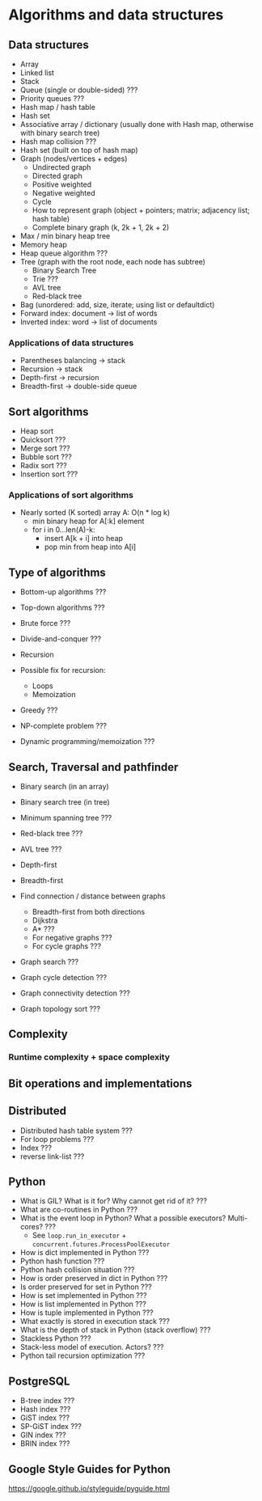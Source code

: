 # Algorithms and data structures

## Data structures

* Array
* Linked list
* Stack
* Queue (single or double-sided) ???
* Priority queues ???
* Hash map / hash table
* Hash set
* Associative array / dictionary (usually done with Hash map, otherwise with binary search tree)
* Hash map collision ???
* Hash set (built on top of hash map)
* Graph (nodes/vertices + edges)
    * Undirected graph
    * Directed graph
    * Positive weighted
    * Negative weighted
    * Cycle
    * How to represent graph (object + pointers; matrix; adjacency list; hash table)
    * Complete binary graph (k, 2k + 1, 2k + 2)
* Max / min binary heap tree
* Memory heap
* Heap queue algorithm ???
* Tree (graph with the root node, each node has subtree)
    * Binary Search Tree
    * Trie ???
    * AVL tree
    * Red-black tree
* Bag (unordered: add, size, iterate; using list or defaultdict)
* Forward index: document -> list of words
* Inverted index: word -> list of documents

### Applications of data structures


* Parentheses balancing -> stack
* Recursion -> stack
* Depth-first -> recursion
* Breadth-first -> double-side queue

## Sort algorithms

* Heap sort
* Quicksort ???
* Merge sort ???
* Bubble sort ???
* Radix sort ???
* Insertion sort ???

### Applications of sort algorithms

* Nearly sorted (K sorted) array A: O(n * log k)
    * min binary heap for A\[:k] element
    * for i in 0...len(A)-k:
        * insert A\[k + i] into heap
        * pop min from heap into A\[i]

## Type of algorithms

* Bottom-up algorithms ???
* Top-down algorithms ???


* Brute force ???
* Divide-and-conquer ???
* Recursion
* Possible fix for recursion:
    * Loops
    * Memoization
* Greedy ???
* NP-complete problem ???
* Dynamic programming/memoization ???

## Search, Traversal and pathfinder

* Binary search (in an array)
* Binary search tree (in tree)
* Minimum spanning tree ???
* Red-black tree ???
* AVL tree ???
* Depth-first
* Breadth-first

* Find connection / distance between graphs
    * Breadth-first from both directions
    * Dijkstra
    * A* ???
    * For negative graphs ???
    * For cycle graphs ???
* Graph search ???
* Graph cycle detection ???
* Graph connectivity detection ???
* Graph topology sort ???

## Complexity

### Runtime complexity + space complexity

## Bit operations and implementations


## Distributed

* Distributed hash table system ???
* For loop problems ???
* Index ???
* reverse link-list ???

## Python

* What is GIL? What is it for? Why cannot get rid of it? ???
* What are co-routines in Python ???
* What is the event loop in Python? What a possible executors? Multi-cores? ???
    * See `loop.run_in_executor` + `concurrent.futures.ProcessPoolExecutor`
* How is dict implemented in Python ???
* Python hash function ???
* Python hash collision situation ???
* How is order preserved in dict in Python ???
* Is order preserved for set in Python ???
* How is set implemented in Python ???
* How is list implemented in Python ???
* How is tuple implemented in Python ???
* What exactly is stored in execution stack ???
* What is the depth of stack in Python (stack overflow) ???
* Stackless Python ???
* Stack-less model of execution. Actors?  ???
* Python tail recursion optimization ???

## PostgreSQL

* B-tree index ???
* Hash index ???
* GiST index ???
* SP-GiST index ???
* GIN index ???
* BRIN index ???

## Google Style Guides for Python

https://google.github.io/styleguide/pyguide.html
